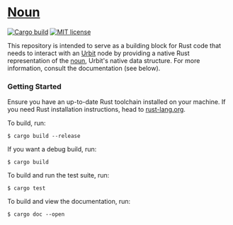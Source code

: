 # [Noun](https://developers.urbit.org/reference/glossary/noun)

[![Cargo build](https://github.com/urbit/noun/actions/workflows/cargo-build.yml/badge.svg)](https://github.com/urbit/noun/actions/workflows/cargo-build.yml)
[![MIT license](https://img.shields.io/badge/license-MIT-blue.svg)](./LICENSE.txt)

This repository is intended to serve as a building block for Rust code that
needs to interact with an [Urbit][urbit] node by providing a native Rust
representation of the [noun][noun], Urbit's native data structure. For more
information, consult the documentation (see below).

### Getting Started

Ensure you have an up-to-date Rust toolchain installed on your machine. If you
need Rust installation instructions, head to [rust-lang.org][rust].

To build, run:
```console
$ cargo build --release
```

If you want a debug build, run:
```console
$ cargo build
```

To build and run the test suite, run:
```console
$ cargo test
```

To build and view the documentation, run:
```console
$ cargo doc --open
```


[noun]: https://developers.urbit.org/reference/glossary/noun
[rust]: https://www.rust-lang.org/tools/install
[urbit]: https://urbit.org
